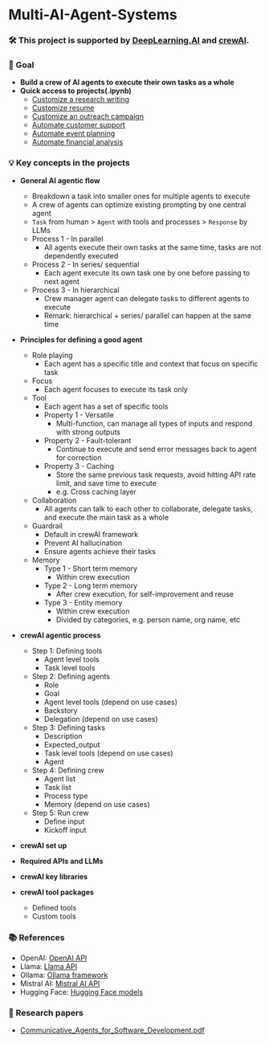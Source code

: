 # Multi-AI-Agent-Systems

### 🛠️ This project is supported by [DeepLearning.AI](https://www.deeplearning.ai/) and [crewAI](https://www.crewai.com/).

### 🎯 Goal
- **Build a crew of AI agents to execute their own tasks as a whole**
- **Quick access to projects(.ipynb)**
  - [Customize a research writing](https://github.com/SC92113/Multi-AI-Agent-Systems/blob/93bfe0a33996f1716fea4d6f8eed97e56885b572/Research_Writing_Agent.ipynb)
  - [Customize resume](https://github.com/SC92113/Multi-AI-Agent-Systems/blob/93bfe0a33996f1716fea4d6f8eed97e56885b572/Resume_Customization_Agent.ipynb)
  - [Customize an outreach campaign](https://github.com/SC92113/Multi-AI-Agent-Systems/blob/93bfe0a33996f1716fea4d6f8eed97e56885b572/Customer_Outreach_System_Agent.ipynb)
  - [Automate customer support](https://github.com/SC92113/Multi-AI-Agent-Systems/blob/93bfe0a33996f1716fea4d6f8eed97e56885b572/Customer_Support_Automation.ipynb)
  - [Automate event planning](https://github.com/SC92113/Multi-AI-Agent-Systems/blob/93bfe0a33996f1716fea4d6f8eed97e56885b572/Event_Planning_Automation_Agent.ipynb)
  - [Automate financial analysis](https://github.com/SC92113/Multi-AI-Agent-Systems/blob/93bfe0a33996f1716fea4d6f8eed97e56885b572/Financial_Analysis_Agent.ipynb)

### 💡 Key concepts in the projects
- **General AI agentic flow**
  - Breakdown a task into smaller ones for multiple agents to execute
  - A crew of agents can optimize existing prompting by one central agent
  - `Task` from human > `Agent` with tools and processes > `Response` by LLMs
  - Process 1 - In parallel
    - All agents execute their own tasks at the same time, tasks are not dependently executed
  - Process 2 - In series/ sequential
    - Each agent execute its own task one by one before passing to next agent
  - Process 3 - In hierarchical
    - Crew manager agent can delegate tasks to different agents to execute
    - Remark: hierarchical + series/ parallel can happen at the same time

- **Principles for defining a good agent**
  - Role playing
    - Each agent has a specific title and context that focus on specific task
  - Focus
    - Each agent focuses to execute its task only
  - Tool
    - Each agent has a set of specific tools
    - Property 1 - Versatile
      - Multi-function, can manage all types of inputs and respond with strong outputs
    - Property 2 - Fault-tolerant
      - Continue to execute and send error messages back to agent for correction
    - Property 3 - Caching
      - Store the same previous task requests, avoid hitting API rate limit, and save time to execute
      - e.g. Cross caching layer
  - Collaboration
    - All agents can talk to each other to collaborate, delegate tasks, and execute the main task as a whole
  - Guardrail
    - Default in crewAI framework
    - Prevent AI hallucination
    - Ensure agents achieve their tasks
  - Memory
    - Type 1 - Short term memory
      - Within crew execution
    - Type 2 - Long term memory
      - After crew execution, for self-improvement and reuse 
    - Type 3 - Entity memory
      - Within crew execution
      - Divided by categories, e.g. person name, org name, etc

- **crewAI agentic process**
  - Step 1: Defining tools 
    - Agent level tools
    - Task level tools
  - Step 2: Defining agents
    - Role
    - Goal
    - Agent level tools (depend on use cases)
    - Backstory
    - Delegation (depend on use cases)
  - Step 3: Defining tasks
    - Description
    - Expected_output
    - Task level tools (depend on use cases)
    - Agent
  - Step 4: Defining crew
    - Agent list
    - Task list
    - Process type
    - Memory (depend on use cases)
  - Step 5: Run crew
    - Define input
    - Kickoff input
  
- **crewAI set up**
- **Required APIs and LLMs**
- **crewAI key libraries**
- **crewAI tool packages**
  - Defined tools
  - Custom tools

### 📚 References 
- OpenAI: [OpenAI API](https://platform.openai.com/login?launch)
- Llama: [Llama API](https://www.llama-api.com/)
- Ollama: [Ollama framework](https://ollama.com/)
- Mistral AI: [Mistral AI API](https://docs.mistral.ai/api/)
- Hugging Face: [Hugging Face models](https://huggingface.co/models)

    
### 🔎 Research papers
- [Communicative_Agents_for_Software_Development.pdf](https://github.com/SC92113/Multi-AI-Agent-Systems/blob/93bfe0a33996f1716fea4d6f8eed97e56885b572/Communicative_Agents_for_Software_Development.pdf)
